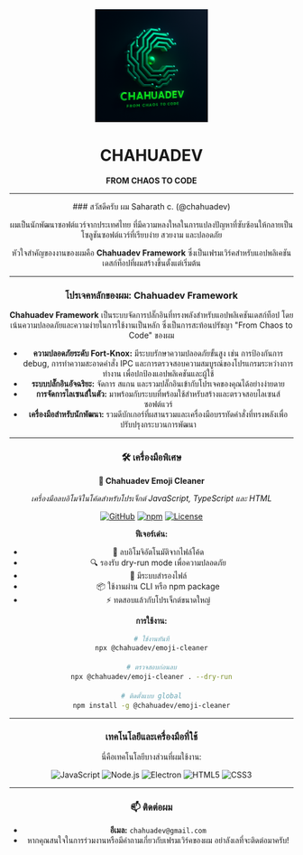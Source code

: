 <div align="center">
  <img src="https://raw.githubusercontent.com/chahuadev/chahuadev/main/icon.png" alt="Chahuadev Logo" width="200"/>
  <h1>CHAHUADEV</h1>
  <p><strong>FROM CHAOS TO CODE</strong></p>
</div>

---
<div align="center">
###  สวัสดีครับ ผม Saharath c. (@chahuadev)

ผมเป็นนักพัฒนาซอฟต์แวร์จากประเทศไทย ที่มีความหลงใหลในการแปลงปัญหาที่ซับซ้อนให้กลายเป็นโซลูชันซอฟต์แวร์ที่เรียบง่าย สวยงาม และปลอดภัย

หัวใจสำคัญของงานของผมคือ **Chahuadev Framework** ซึ่งเป็นเฟรมเวิร์คสำหรับแอปพลิเคชันเดสก์ท็อปที่ผมสร้างขึ้นตั้งแต่เริ่มต้น

---

###  โปรเจคหลักของผม: Chahuadev Framework

**Chahuadev Framework** เป็นระบบจัดการปลั๊กอินที่ทรงพลังสำหรับแอปพลิเคชันเดสก์ท็อป โดยเน้นความปลอดภัยและความง่ายในการใช้งานเป็นหลัก ซึ่งเป็นการสะท้อนปรัชญา "From Chaos to Code" ของผม

*  **ความปลอดภัยระดับ Fort-Knox:** มีระบบรักษาความปลอดภัยขั้นสูง เช่น การป้องกันการ debug, การทำความสะอาดคำสั่ง IPC และการตรวจสอบความสมบูรณ์ของโปรแกรมระหว่างการทำงาน เพื่อปกป้องแอปพลิเคชันและผู้ใช้
*  **ระบบปลั๊กอินอัจฉริยะ:** จัดการ สแกน และรวมปลั๊กอินเข้ากับโปรเจคของคุณได้อย่างง่ายดาย
*  **การจัดการไลเซนส์ในตัว:** มาพร้อมกับระบบที่พร้อมใช้สำหรับสร้างและตรวจสอบไลเซนส์ซอฟต์แวร์
*  **เครื่องมือสำหรับนักพัฒนา:** รวมดีบักเกอร์ที่ผสานรวมและเครื่องมือบรรทัดคำสั่งที่ทรงพลังเพื่อปรับปรุงกระบวนการพัฒนา

---

### 🛠️ เครื่องมือพิเศษ

<div align="center">

**🧹 Chahuadev Emoji Cleaner**

*เครื่องมือลบอิโมจิในโค้ดสำหรับโปรเจ็กต์ JavaScript, TypeScript และ HTML*

[![GitHub](https://img.shields.io/badge/GitHub-chahuadev--emoji--cleaner--tool-black?style=for-the-badge&logo=github)](https://github.com/chahuadev/chahuadev-emoji-cleaner-tool)
[![npm](https://img.shields.io/badge/npm-@chahuadev/emoji--cleaner-red?style=for-the-badge&logo=npm)](https://www.npmjs.com/package/@chahuadev/emoji-cleaner)
[![License](https://img.shields.io/badge/License-MIT-blue?style=for-the-badge)](https://github.com/chahuadev/chahuadev-emoji-cleaner-tool/blob/main/LICENSE)

</div>

**ฟีเจอร์เด่น:**
* 🎯 ลบอิโมจิอัตโนมัติจากไฟล์โค้ด
* 🔍 รองรับ dry-run mode เพื่อความปลอดภัย  
* 💾 มีระบบสำรองไฟล์
* 📦 ใช้งานผ่าน CLI หรือ npm package
* ⚡ ทดสอบแล้วกับโปรเจ็กต์ขนาดใหญ่

**การใช้งาน:**
```bash
# ใช้งานทันที
npx @chahuadev/emoji-cleaner

# ตรวจสอบก่อนลบ
npx @chahuadev/emoji-cleaner . --dry-run

# ติดตั้งแบบ global
npm install -g @chahuadev/emoji-cleaner
```


---

###  เทคโนโลยีและเครื่องมือที่ใช้

นี่คือเทคโนโลยีบางส่วนที่ผมใช้งาน:

![JavaScript](https://img.shields.io/badge/JavaScript-F7DF1E?style=for-the-badge&logo=javascript&logoColor=black)
![Node.js](https://img.shields.io/badge/Node.js-339933?style=for-the-badge&logo=nodedotjs&logoColor=white)
![Electron](https://img.shields.io/badge/Electron-47848F?style=for-the-badge&logo=electron&logoColor=white)
![HTML5](https://img.shields.io/badge/HTML5-E34F26?style=for-the-badge&logo=html5&logoColor=white)
![CSS3](https://img.shields.io/badge/CSS3-1572B6?style=for-the-badge&logo=css3&logoColor=white)

---

### 📫 ติดต่อผม

* **อีเมล:** `chahuadev@gmail.com`
* หากคุณสนใจในการร่วมงานหรือมีคำถามเกี่ยวกับเฟรมเวิร์คของผม อย่าลังเลที่จะติดต่อมาครับ!
</div>
